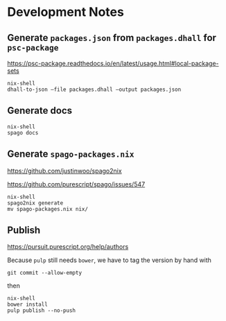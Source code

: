 # Development Notes

## Generate `packages.json` from `packages.dhall` for `psc-package`

https://psc-package.readthedocs.io/en/latest/usage.html#local-package-sets

```
nix-shell
dhall-to-json –file packages.dhall –output packages.json
```

## Generate docs

```
nix-shell
spago docs
```

## Generate `spago-packages.nix`

https://github.com/justinwoo/spago2nix

https://github.com/purescript/spago/issues/547

```
nix-shell
spago2nix generate
mv spago-packages.nix nix/
```

## Publish

https://pursuit.purescript.org/help/authors

Because `pulp` still needs `bower`, we have to tag the version by hand with

```
git commit --allow-empty
```

then

```
nix-shell
bower install
pulp publish --no-push
```

